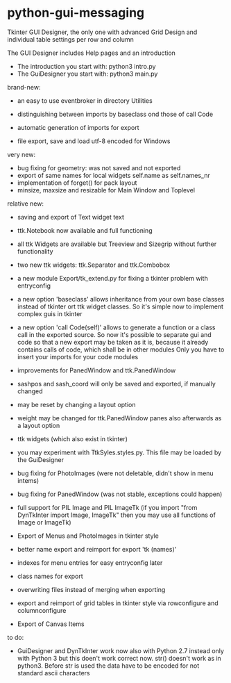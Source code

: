 # python-gui-messaging
Tkinter GUI Designer, the only one with advanced Grid Design
and individual table settings per row and column


The GUI Designer includes Help pages and an introduction

- The introduction you start with: python3 intro.py
- The GuiDesigner you start with: python3 main.py


brand-new:

- an easy to use eventbroker in directory Utilities

- distinguishing between imports by baseclass ond those of call Code

- automatic generation of imports for export

- file export, save and load utf-8 encoded for Windows

very new:

- bug fixing for geometry: was not saved and not exported
- export of same names for local widgets self.name as self.names_nr
- implementation of forget() for pack layout
- minsize, maxsize and resizable for Main Window and Toplevel

relative new:

- saving and export of Text widget text
- ttk.Notebook now available and full functioning
- all ttk Widgets are available
  but Treeview and Sizegrip without further functionality

- two new ttk widgets: ttk.Separator and ttk.Combobox

- a new module Export/tk_extend.py for fixing a tkinter problem with entryconfig

- a new option 'baseclass' allows inheritance from your own base classes instead of tkinter ort ttk widget classes.
  So it's simple now to implement complex guis in tkinter

- a new option 'call Code(self)' allows to generate a function or a class call in the exported source.
  So now it's possible to separate gui and code so that a new export may be taken as it is, because
  it already contains calls of code, which shall be in other modules
  Only you have to insert your imports for your code modules

- improvements for PanedWindow and ttk.PanedWindow
- sashpos and sash_coord will only be saved and exported, if manually changed
- may be reset by changing a layout option
- weight may be changed for ttk.PanedWindow panes also afterwards as a layout option

- ttk widgets (which also exist in tkinter)
- you may experiment with TtkSyles.styles.py. This file may be loaded by the GuiDesigner

- bug fixing for PhotoImages (were not deletable, didn't show in menu intems)
- bug fixing for PanedWindow (was not stable, exceptions could happen)

- full support for PIL Image and PIL ImageTk
  (if you import "from DynTkInter import Image, ImageTk"
  then you may use all functions of Image or ImageTk)
- Export of Menus and PhotoImages in tkinter style
- better name export and reimport for export 'tk (names)' 
- indexes for menu entries for easy entryconfig later
- class names for export
- overwriting files instead of merging when exporting
- export and reimport of grid tables in tkinter style
  via rowconfigure and columnconfigure
- Export of Canvas Items

to do:

- GuiDesigner and DynTkInter work now also with Python 2.7 instead only with Python 3
    but this doen't work correct now. str() doesn't work as in python3. Before str is used
    the data have to be encoded for not standard ascii characters
